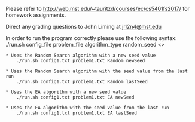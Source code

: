 Please refer to http://web.mst.edu/~tauritzd/courses/ec/cs5401fs2017/ for homework assignments.

Direct any grading questions to John Liming at jrl2n4@mst.edu


In order to run the program correctly please use the following syntax:
	./run.sh config_file problem_file algorithm_type random_seed
<>

	* Uses the Random Search algorithm with a new seed value
		./run.sh config1.txt problem1.txt Random newSeed

	* Uses the Random Search algorithm with the seed value from the last run
		./run.sh config1.txt problem1.txt Random lastSeed

	* Uses the EA algorithm with a new seed value
		./run.sh config1.txt problem1.txt EA newSeed

	* Uses the EA algorithm with the seed value from the last run
		./run.sh config1.txt problem1.txt EA lastSeed